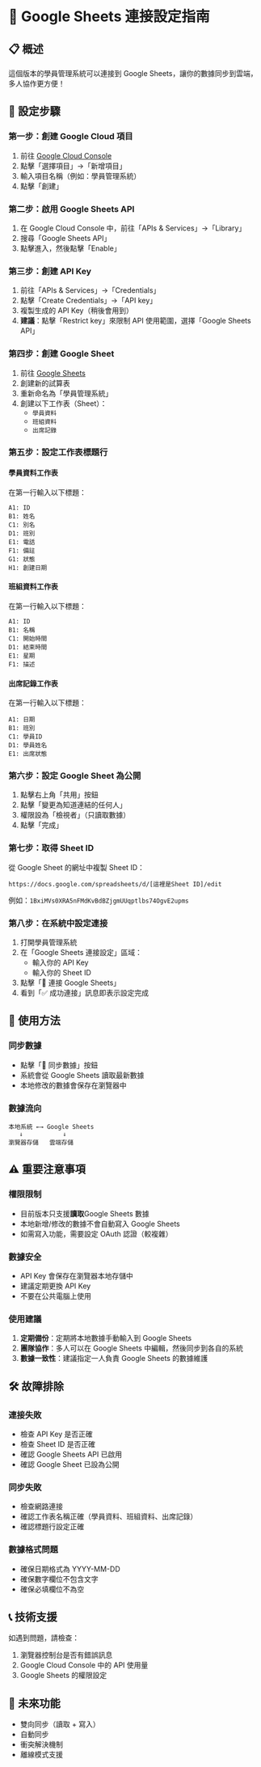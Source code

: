 # 🔗 Google Sheets 連接設定指南

## 📋 概述
這個版本的學員管理系統可以連接到 Google Sheets，讓你的數據同步到雲端，多人協作更方便！

## 🚀 設定步驟

### 第一步：創建 Google Cloud 項目
1. 前往 [Google Cloud Console](https://console.cloud.google.com/)
2. 點擊「選擇項目」→「新增項目」
3. 輸入項目名稱（例如：學員管理系統）
4. 點擊「創建」

### 第二步：啟用 Google Sheets API
1. 在 Google Cloud Console 中，前往「APIs & Services」→「Library」
2. 搜尋「Google Sheets API」
3. 點擊進入，然後點擊「Enable」

### 第三步：創建 API Key
1. 前往「APIs & Services」→「Credentials」
2. 點擊「Create Credentials」→「API key」
3. 複製生成的 API Key（稍後會用到）
4. **建議**：點擊「Restrict key」來限制 API 使用範圍，選擇「Google Sheets API」

### 第四步：創建 Google Sheet
1. 前往 [Google Sheets](https://sheets.google.com/)
2. 創建新的試算表
3. 重新命名為「學員管理系統」
4. 創建以下工作表（Sheet）：
   - `學員資料`
   - `班組資料` 
   - `出席記錄`

### 第五步：設定工作表標題行

#### 學員資料工作表
在第一行輸入以下標題：
```
A1: ID
B1: 姓名
C1: 別名
D1: 班別
E1: 電話
F1: 備註
G1: 狀態
H1: 創建日期
```

#### 班組資料工作表
在第一行輸入以下標題：
```
A1: ID
B1: 名稱
C1: 開始時間
D1: 結束時間
E1: 星期
F1: 描述
```

#### 出席記錄工作表
在第一行輸入以下標題：
```
A1: 日期
B1: 班別
C1: 學員ID
D1: 學員姓名
E1: 出席狀態
```

### 第六步：設定 Google Sheet 為公開
1. 點擊右上角「共用」按鈕
2. 點擊「變更為知道連結的任何人」
3. 權限設為「檢視者」（只讀取數據）
4. 點擊「完成」

### 第七步：取得 Sheet ID
從 Google Sheet 的網址中複製 Sheet ID：
```
https://docs.google.com/spreadsheets/d/[這裡是Sheet ID]/edit
```
例如：`1BxiMVs0XRA5nFMdKvBdBZjgmUUqptlbs74OgvE2upms`

### 第八步：在系統中設定連接
1. 打開學員管理系統
2. 在「Google Sheets 連接設定」區域：
   - 輸入你的 API Key
   - 輸入你的 Sheet ID
3. 點擊「🔗 連接 Google Sheets」
4. 看到「✅ 成功連接」訊息即表示設定完成

## 🔄 使用方法

### 同步數據
- 點擊「🔄 同步數據」按鈕
- 系統會從 Google Sheets 讀取最新數據
- 本地修改的數據會保存在瀏覽器中

### 數據流向
```
本地系統 ←→ Google Sheets
   ↓           ↓
瀏覽器存儲   雲端存儲
```

## ⚠️ 重要注意事項

### 權限限制
- 目前版本只支援**讀取**Google Sheets 數據
- 本地新增/修改的數據不會自動寫入 Google Sheets
- 如需寫入功能，需要設定 OAuth 認證（較複雜）

### 數據安全
- API Key 會保存在瀏覽器本地存儲中
- 建議定期更換 API Key
- 不要在公共電腦上使用

### 使用建議
1. **定期備份**：定期將本地數據手動輸入到 Google Sheets
2. **團隊協作**：多人可以在 Google Sheets 中編輯，然後同步到各自的系統
3. **數據一致性**：建議指定一人負責 Google Sheets 的數據維護

## 🛠️ 故障排除

### 連接失敗
- 檢查 API Key 是否正確
- 檢查 Sheet ID 是否正確
- 確認 Google Sheets API 已啟用
- 確認 Google Sheet 已設為公開

### 同步失敗
- 檢查網路連接
- 確認工作表名稱正確（學員資料、班組資料、出席記錄）
- 確認標題行設定正確

### 數據格式問題
- 確保日期格式為 YYYY-MM-DD
- 確保數字欄位不包含文字
- 確保必填欄位不為空

## 📞 技術支援
如遇到問題，請檢查：
1. 瀏覽器控制台是否有錯誤訊息
2. Google Cloud Console 中的 API 使用量
3. Google Sheets 的權限設定

## 🔮 未來功能
- 雙向同步（讀取 + 寫入）
- 自動同步
- 衝突解決機制
- 離線模式支援 